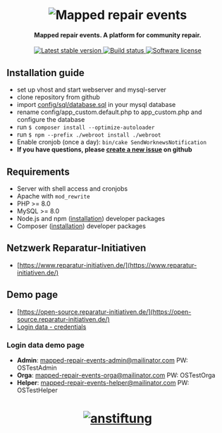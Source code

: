 <h1 align="center">
  <img src="https://open-source.reparatur-initiativen.de/img/core/logo.jpg" alt="Mapped repair events" />
</h1>

<h4 align="center">Mapped repair events. A platform for community repair.</h4>

<p align="center">
  <a href="https://github.com/anstiftung/mapped-repair-events/releases">
    <img src="https://img.shields.io/github/v/release/anstiftung/mapped-repair-events?label=stable&style=for-the-badge" alt="Latest stable version">
  </a>
    <a href="https://github.com/anstiftung/mapped-repair-events/actions">
        <img src="https://img.shields.io/github/workflow/status/anstiftung/mapped-repair-events/Mapped%20Repair%20Events%20CI/master?style=for-the-badge"
            alt="Build status">
  </a>
    <a href="LICENSE">
    <img src="https://img.shields.io/github/license/anstiftung/mapped-repair-events?style=for-the-badge"
         alt="Software license">
  </a>
</p>

## Installation guide

* set up vhost and start webserver and mysql-server
* clone repository from github
* import [config/sql/database.sql](https://raw.githubusercontent.com/anstiftung/mapped-repair-events/master/config/sql/database.sql) in your mysql database
* rename config/app\_custom.default.php to app\_custom.php and configure the database
* run `$ composer install --optimize-autoloader`
* run `$ npm --prefix ./webroot install ./webroot`
* Enable cronjob (once a day): `bin/cake SendWorknewsNotification`
* **If you have questions, please [create a new issue](https://github.com/anstiftung/mapped-repair-events/issues/new) on github**

## Requirements
* Server with shell access and cronjobs
* Apache with `mod_rewrite`
* PHP >= 8.0
* MySQL >= 8.0
* Node.js and npm ([installation](https://www.npmjs.com/get-npm)) developer packages
* Composer ([installation](https://getcomposer.org/download/)) developer packages

## Netzwerk Reparatur-Initiativen
* [https://www.reparatur-initiativen.de/](https://www.reparatur-initiativen.de/)

## Demo page
* [https://open-source.reparatur-initiativen.de/](https://open-source.reparatur-initiativen.de/)
* [Login data - credentials](https://open-source.reparatur-initiativen.de/post/test-logins)

### Login data demo page

* **Admin**: mapped-repair-events-admin@mailinator.com PW: OSTestAdmin
* **Orga**: mapped-repair-events-orga@mailinator.com PW: OSTestOrga
* **Helper**: mapped-repair-events-helper@mailinator.com PW: OSTestHelper

<h1 align="center">
  <a href="https://www.anstiftung.de">
    <img src="https://anstiftung.de/images/anstiftung-logo.svg" alt="anstiftung" />
  </a>
</h1>
